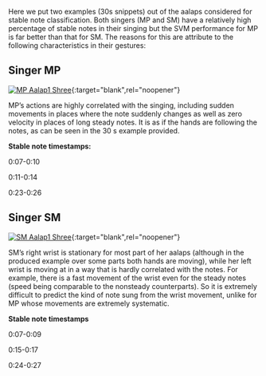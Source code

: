 Here we put two examples (30s snippets) out of the aalaps considered for stable note classification. Both singers (MP and SM) have a relatively high percentage of stable notes in their singing but the SVM performance for MP is far better than that for SM. The reasons for this are attribute to the following characteristics in their gestures:

Singer MP
---------
[![MP Aalap1 Shree](https://img.youtube.com/vi/Wm5pWqTJxDU/0.jpg)](https://youtu.be/Wm5pWqTJxDU){:target="blank",rel="noopener"}

MP’s actions are highly correlated with the singing, including sudden movements in places where the note suddenly changes as well as zero velocity in places of long steady notes. It is as if the hands are following the notes, as can be seen in the 30 s example provided.

**Stable note timestamps:**

0:07-0:10

0:11-0:14

0:23-0:26

Singer SM
---------

[![SM Aalap1 Shree](https://img.youtube.com/vi/PfBuDCszOyM/0.jpg)](https://youtu.be/PfBuDCszOyM){:target="blank",rel="noopener"}


SM’s right wrist is stationary for most part of her aalaps (although in the produced example over some parts both hands are moving), while her left wrist is moving at in a way that is hardly correlated with the notes. For example, there is a fast movement of the wrist even for the steady notes (speed being comparable to the nonsteady counterparts). So it is extremely difficult to predict the kind of note sung from the wrist movement, unlike for MP whose movements are extremely systematic.   

**Stable note timestamps**

0:07-0:09

0:15-0:17

0:24-0:27
